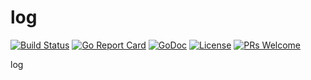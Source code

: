 # log

[![Build Status](https://api.travis-ci.org/nortonlifelock/log.svg?branch=master)](https://travis-ci.org/nortonlifelock/log)
[![Go Report Card](https://goreportcard.com/badge/github.com/nortonlifelock/log)](https://goreportcard.com/report/github.com/nortonlifelock/log)
[![GoDoc](https://godoc.org/github.com/nortonlifelock/log?status.svg)](https://godoc.org/github.com/nortonlifelock/log)
[![License](https://img.shields.io/badge/License-Apache%202.0-blue.svg)](https://opensource.org/licenses/Apache-2.0) [![PRs Welcome](https://img.shields.io/badge/PRs-welcome-brightgreen.svg)](http://makeapullrequest.com)

log
